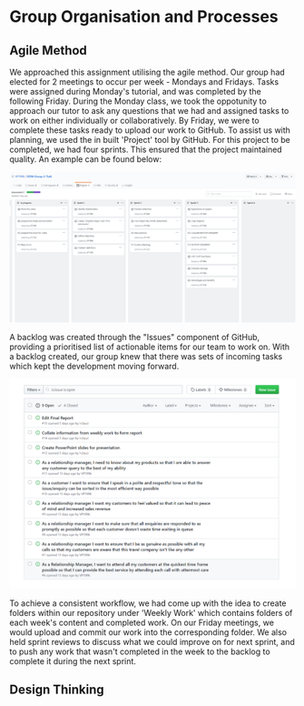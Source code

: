 # Group Organisation and Processes

## Agile Method
We approached this assignment utilising the agile method. Our group had elected for 2 meetings to occur per week - Mondays and Fridays. Tasks were assigned during Monday's tutorial, and was completed by the following Friday. During the Monday class, we took the oppotunity to approach our tutor to ask any questions that we had and assigned tasks to work on either individually or collaboratively. By Friday, we were to complete these tasks ready to upload our work to GitHub. To assist us with planning, we used the in built 'Project' tool by GitHub. For this project to be completed, we had four sprints. This ensured that the project maintained quality. An example can be found below:

![](/Weekly%20Work/Graphs/ProjectBoard.PNG)

A backlog was created through the "Issues" component of GitHub, providing a prioritised list of actionable items for our team to work on. With a backlog created, our group knew that there was sets of incoming tasks which kept the development moving forward.

![](/Weekly%20Work/Graphs/Backlog.PNG)

To achieve a consistent workflow, we had come up with the idea to create folders within our repository under 'Weekly Work' which contains folders of each week's content and completed work. On our Friday meetings, we would upload and commit our work into the corresponding folder. We also held sprint reviews to discuss what we could improve on for next sprint, and to push any work that wasn't completed in the week to the backlog to complete it during the next sprint.


## Design Thinking


